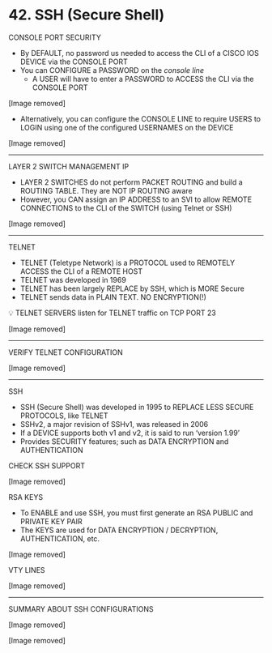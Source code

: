 # 42. SSH (Secure Shell)

CONSOLE PORT SECURITY

- By DEFAULT, no password us needed to access the CLI of a CISCO IOS DEVICE via the CONSOLE PORT
- You can CONFIGURE a PASSWORD on the *console line*
    - A USER will have to enter a PASSWORD to ACCESS the CLI via the CONSOLE PORT

[Image removed]

- Alternatively, you can configure the CONSOLE LINE to require USERS to LOGIN using one of the configured USERNAMES on the DEVICE

[Image removed]

---

LAYER 2 SWITCH MANAGEMENT IP

- LAYER 2 SWITCHES do not perform PACKET ROUTING and build a ROUTING TABLE. They are NOT IP ROUTING aware
- However, you CAN assign an IP ADDRESS to an SVI to allow REMOTE CONNECTIONS to the CLI of the SWITCH (using Telnet or SSH)

[Image removed]

---

TELNET

- TELNET (Teletype Network) is a PROTOCOL used to REMOTELY ACCESS the CLI of a REMOTE HOST
- TELNET was developed in 1969
- TELNET has been largely REPLACE by SSH, which is MORE Secure
- TELNET sends data in PLAIN TEXT. NO ENCRYPTION(!)

<aside>
💡 TELNET SERVERS listen for TELNET traffic on TCP PORT 23

</aside>

[Image removed]

---

VERIFY TELNET CONFIGURATION

[Image removed]

---

SSH

- SSH (Secure Shell) was developed in 1995 to REPLACE LESS SECURE PROTOCOLS, like TELNET
- SSHv2, a major revision of SSHv1, was released in 2006
- If a DEVICE supports both v1 and v2, it is said to run ‘version 1.99’
- Provides SECURITY features; such as DATA ENCRYPTION and AUTHENTICATION

CHECK SSH SUPPORT

[Image removed]

RSA KEYS

- To ENABLE and use SSH, you must first generate an RSA PUBLIC and PRIVATE KEY PAIR
- The KEYS are used for DATA ENCRYPTION / DECRYPTION, AUTHENTICATION, etc.

[Image removed]

VTY LINES

[Image removed]

---

SUMMARY ABOUT SSH CONFIGURATIONS

[Image removed]

[Image removed]
